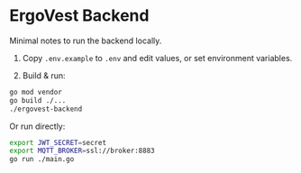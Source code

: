 # ErgoVest Backend

Minimal notes to run the backend locally.

1. Copy `.env.example` to `.env` and edit values, or set environment variables.

2. Build & run:

```bash
go mod vendor
go build ./...
./ergovest-backend
```

Or run directly:

```bash
export JWT_SECRET=secret
export MQTT_BROKER=ssl://broker:8883
go run ./main.go
```
